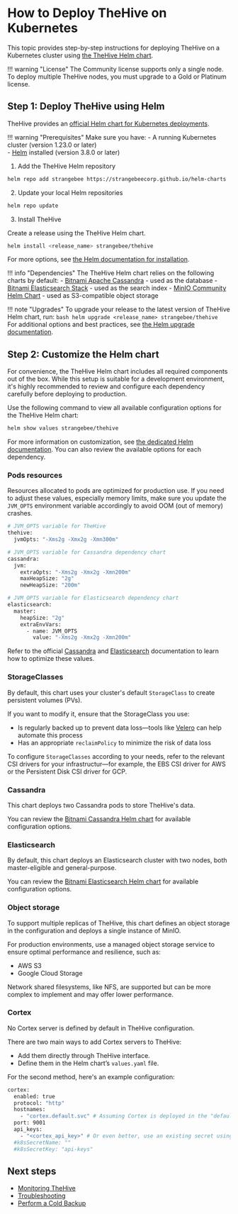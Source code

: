 # How to Deploy TheHive on Kubernetes

This topic provides step-by-step instructions for deploying TheHive on a Kubernetes cluster using [the TheHive Helm chart](https://github.com/StrangeBeeCorp/helm-charts/tree/main/thehive-charts/thehive).

!!! warning "License"
    The Community license supports only a single node. To deploy multiple TheHive nodes, you must upgrade to a Gold or Platinum license.

## Step 1: Deploy TheHive using Helm

TheHive provides an [official Helm chart for Kubernetes deployments](https://github.com/StrangeBeeCorp/helm-charts/tree/main/thehive-charts/thehive).

!!! warning "Prerequisites"
    Make sure you have:
    - A running Kubernetes cluster (version 1.23.0 or later)  
    - [Helm](https://helm.sh/) installed (version 3.8.0 or later)

1. Add the TheHive Helm repository

  ```bash
  helm repo add strangebee https://strangebeecorp.github.io/helm-charts
  ```

2. Update your local Helm repositories

  ```bash
  helm repo update
  ```

3. Install TheHive

  Create a release using the TheHive Helm chart.

  ```bash
  helm install <release_name> strangebee/thehive
  ```

  For more options, see [the Helm documentation for installation](https://helm.sh/docs/helm/helm_install/).

!!! info "Dependencies"
    The TheHive Helm chart relies on the following charts by default:
    - [Bitnami Apache Cassandra](https://github.com/bitnami/charts/tree/main/bitnami/cassandra) - used as the database
    - [Bitnami Elasticsearch Stack](https://github.com/bitnami/charts/tree/main/bitnami/elasticsearch) - used as the search index
    - [MinIO Community Helm Chart](https://github.com/minio/minio/tree/master/helm/minio) - used as S3-compatible object storage

!!! note "Upgrades"
    To upgrade your release to the latest version of TheHive Helm chart, run:
    ```bash
    helm upgrade <release_name> strangebee/thehive
    ```
    For additional options and best practices, see [the Helm upgrade documentation](https://helm.sh/docs/helm/helm_upgrade/).

## Step 2: Customize the Helm chart

For convenience, the TheHive Helm chart includes all required components out of the box. While this setup is suitable for a development environment, it's highly recommended to review and configure each dependency carefully before deploying to production.

Use the following command to view all available configuration options for the TheHive Helm chart:

```bash
helm show values strangebee/thehive
```

For more information on customization, see [the dedicated Helm documentation](https://helm.sh/docs/intro/using_helm/#customizing-the-chart-before-installing). You can also review the available options for each dependency.

### Pods resources

Resources allocated to pods are optimized for production use. If you need to adjust these values, especially memory limits, make sure you update the `JVM_OPTS` environment variable accordingly to avoid OOM (out of memory) crashes.

```bash
# JVM_OPTS variable for TheHive
thehive:
  jvmOpts: "-Xms2g -Xmx2g -Xmn300m"

# JVM_OPTS variable for Cassandra dependency chart
cassandra:
  jvm:
    extraOpts: "-Xms2g -Xmx2g -Xmn200m"
    maxHeapSize: "2g"
    newHeapSize: "200m"

# JVM_OPTS variable for Elasticsearch dependency chart
elasticsearch:
  master:
    heapSize: "2g"
    extraEnvVars:
      - name: JVM_OPTS
        value: "-Xms2g -Xmx2g -Xmn200m"
```

Refer to the official [Cassandra](https://cassandra.apache.org/doc/latest/cassandra/getting-started/production.html) and [Elasticsearch](https://www.elastic.co/docs/deploy-manage/production-guidance/elasticsearch-in-production-environments) documentation to learn how to optimize these values.

### StorageClasses

By default, this chart uses your cluster's default `StorageClass` to create persistent volumes (PVs).

If you want to modify it, ensure that the StorageClass you use:

* Is regularly backed up to prevent data loss—tools like [Velero](https://velero.io/) can help automate this process
* Has an appropriate `reclaimPolicy` to minimize the risk of data loss

To configure `StorageClasses` according to your needs, refer to the relevant CSI drivers for your infrastructur—for example, the EBS CSI driver for AWS or the Persistent Disk CSI driver for GCP.

### Cassandra

This chart deploys two Cassandra pods to store TheHive's data.

You can review the [Bitnami Cassandra Helm chart](https://github.com/bitnami/charts/tree/main/bitnami/cassandra) for available configuration options.

### Elasticsearch

By default, this chart deploys an Elasticsearch cluster with two nodes, both master-eligible and general-purpose.

You can review the [Bitnami Elasticsearch Helm chart](https://github.com/bitnami/charts/tree/main/bitnami/elasticsearch) for available configuration options.

### Object storage

To support multiple replicas of TheHive, this chart defines an object storage in the configuration and deploys a single instance of MinIO.

For production environments, use a managed object storage service to ensure optimal performance and resilience, such as:

* AWS S3
* Google Cloud Storage

Network shared filesystems, like NFS, are supported but can be more complex to implement and may offer lower performance.

### Cortex

No Cortex server is defined by default in TheHive configuration.

There are two main ways to add Cortex servers to TheHive:

* Add them directly through TheHive interface.
* Define them in the Helm chart’s `values.yaml` file.

For the second method, here's an example configuration:

```bash
cortex:
  enabled: true
  protocol: "http"
  hostnames:
    - "cortex.default.svc" # Assuming Cortex is deployed in the "default" namespace
  port: 9001
  api_keys:
    - "<cortex_api_key>" # Or even better, use an existing secret using the parameters below
  #k8sSecretName: ""
  #k8sSecretKey: "api-keys"
```

<h2>Next steps</h2>

* [Monitoring TheHive](../operations/monitoring.md)
* [Troubleshooting](../operations/troubleshooting.md)
* [Perform a Cold Backup ]()